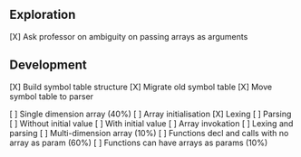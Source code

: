 Exploration
---
[X] Ask professor on ambiguity on passing arrays as arguments

Development
---
[X] Build symbol table structure
[X] Migrate old symbol table
[X] Move symbol table to parser

[ ] Single dimension array (40%)
    [ ] Array initialisation
        [X] Lexing
        [ ] Parsing
        [ ] Without initial value
        [ ] With initial value
    [ ] Array invokation
        [ ] Lexing and parsing
[ ] Multi-dimension array (10%)
[ ] Functions decl and calls with no array as param (60%)
[ ] Functions can have arrays as params (10%)